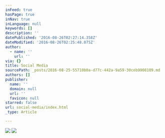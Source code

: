 ```yaml
---
inFeed: true
hasPage: true
inNav: true
inLanguage: null
keywords: []
description: ''
datePublished: '2016-08-26T02:27:14.358Z'
dateModified: '2016-08-26T02:25:48.075Z'
author:
  - name: ''
    url: ''
via: {}
title: Social Media
sourcePath: _posts/2016-08-25-55710b0a-d77c-442a-9a59-30ceb9908109.md
authors: []
publisher:
  name: ''
  domain: null
  url: ''
  favicon: null
starred: false
url: social-media/index.html
_type: Article

---
```

![](https://the-grid-user-content.s3-us-west-2.amazonaws.com/547518a1-47db-4955-a7dd-2c96482e3f94.jpg)
![](webkit-fake-url://809f89c1-f8e6-4a25-9ebb-d53246106da4/imagejpeg)